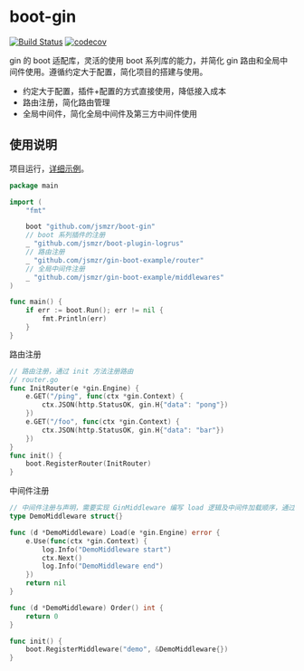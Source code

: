 # boot-gin

[![Build Status](https://github.com/jsmzr/boot-gin/workflows/Run%20Tests/badge.svg?branch=main)](https://github.com/jsmzr/boot-gin/actions?query=branch%3Amain)
[![codecov](https://codecov.io/gh/jsmzr/boot-gin/branch/main/graph/badge.svg?token=HNQCAN3UVR)](https://codecov.io/gh/jsmzr/boot-gin)

gin 的 boot 适配库，灵活的使用 boot 系列库的能力，并简化 gin 路由和全局中间件使用。遵循约定大于配置，简化项目的搭建与使用。

- 约定大于配置，插件+配置的方式直接使用，降低接入成本
- 路由注册，简化路由管理
- 全局中间件，简化全局中间件及第三方中间件使用

## 使用说明

项目运行，[详细示例](https://github.com/jsmzr/gin-boot-example)。

```go
package main

import (
	"fmt"

	boot "github.com/jsmzr/boot-gin"
    // boot 系列插件的注册
	_ "github.com/jsmzr/boot-plugin-logrus"
	// 路由注册
	_ "github.com/jsmzr/gin-boot-example/router"
	// 全局中间件注册
	_ "github.com/jsmzr/gin-boot-example/middlewares"
)

func main() {
	if err := boot.Run(); err != nil {
		fmt.Println(err)
	}
}

```

路由注册

```go
// 路由注册，通过 init 方法注册路由
// router.go
func InitRouter(e *gin.Engine) {
    e.GET("/ping", func(ctx *gin.Context) {
		ctx.JSON(http.StatusOK, gin.H{"data": "pong"})
	})
    e.GET("/foo", func(ctx *gin.Context) {
		ctx.JSON(http.StatusOK, gin.H{"data": "bar"})
	})
}
func init() {
    boot.RegisterRouter(InitRouter)
}
```

中间件注册

```go
// 中间件注册与声明，需要实现 GinMiddleware 编写 load 逻辑及中间件加载顺序，通过 init 注册
type DemoMiddleware struct{}

func (d *DemoMiddleware) Load(e *gin.Engine) error {
	e.Use(func(ctx *gin.Context) {
		log.Info("DemoMiddleware start")
		ctx.Next()
		log.Info("DemoMiddleware end")
	})
	return nil
}

func (d *DemoMiddleware) Order() int {
	return 0
}

func init() {
	boot.RegisterMiddleware("demo", &DemoMiddleware{})
}
```
